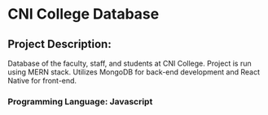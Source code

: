 # CNI College Database
## Project Description: <br/> 
Database of the faculty, staff, and students at CNI College. Project is run using MERN stack. Utilizes MongoDB for back-end development and React Native for front-end.
### Programming Language: Javascript
